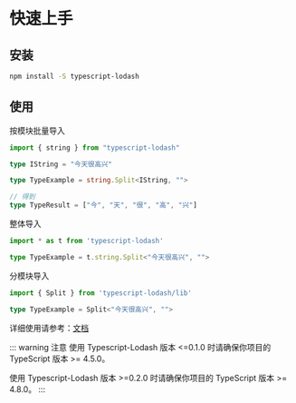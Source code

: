 # 快速上手

## 安装

```bash
npm install -S typescript-lodash
```

## 使用

按模块批量导入

```ts
import { string } from "typescript-lodash"

type IString = "今天很高兴"

type TypeExample = string.Split<IString, "">

// 得到
type TypeResult = ["今", "天", "很", "高", "兴"]
```

整体导入

```ts
import * as t from 'typescript-lodash'

type TypeExample = t.string.Split<"今天很高兴", "">
```

分模块导入

```ts
import { Split } from 'typescript-lodash/lib'

type TypeExample = Split<"今天很高兴", "">
```


详细使用请参考：[文档](/document/1.number.html)

::: warning 注意
使用 Typescript-Lodash 版本 <=0.1.0 时请确保你项目的 TypeScript 版本 >= 4.5.0。

使用 Typescript-Lodash 版本 >=0.2.0 时请确保你项目的 TypeScript 版本 >= 4.8.0。
:::